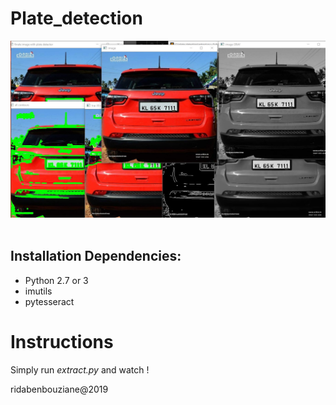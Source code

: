 # Plate_detection

<img src="IMG/TEST1SS.jpg" alt="" style="text-align: center;"/>

<img src="IMG/TEST1SSS.jpg" alt="" style="text-align: center;"/>

<img src="IMG/TEST1SSSS.jpg" alt="" style="text-align: center;"/>

## Installation Dependencies:
* Python 2.7 or 3
* imutils
* pytesseract


# Instructions
Simply run *extract.py* and watch !


ridabenbouziane@2019
